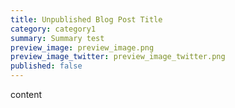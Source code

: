```yaml
---
title: Unpublished Blog Post Title
category: category1
summary: Summary test
preview_image: preview_image.png
preview_image_twitter: preview_image_twitter.png
published: false
---
```


content


